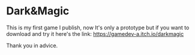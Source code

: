 # Dark&Magic
This is my first game I publish, now It's only a prototype but if you want to download and try it here's the link: https://gamedev-a.itch.io/darkmagic

Thank you in advice.
